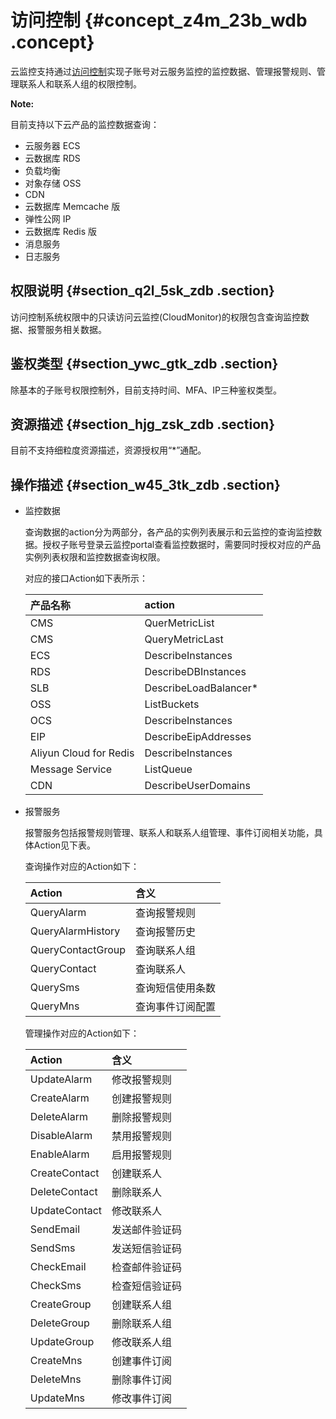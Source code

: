 # 访问控制 {#concept_z4m_23b_wdb .concept}

云监控支持通过[访问控制](https://ram.console.aliyun.com/?spm=a2c4g.11186623.2.4.yZVEW2#/)实现子账号对云服务监控的监控数据、管理报警规则、管理联系人和联系人组的权限控制。

**Note:** 

目前支持以下云产品的监控数据查询：

-   云服务器 ECS
-   云数据库 RDS
-   负载均衡
-   对象存储 OSS
-   CDN
-   云数据库 Memcache 版
-   弹性公网 IP
-   云数据库 Redis 版
-   消息服务
-   日志服务

## 权限说明 {#section_q2l_5sk_zdb .section}

访问控制系统权限中的只读访问云监控\(CloudMonitor\)的权限包含查询监控数据、报警服务相关数据。

## 鉴权类型 {#section_ywc_gtk_zdb .section}

除基本的子账号权限控制外，目前支持时间、MFA、IP三种鉴权类型。

## 资源描述 {#section_hjg_zsk_zdb .section}

目前不支持细粒度资源描述，资源授权用“\*”通配。

## 操作描述 {#section_w45_3tk_zdb .section}

-   监控数据

    查询数据的action分为两部分，各产品的实例列表展示和云监控的查询监控数据。授权子账号登录云监控portal查看监控数据时，需要同时授权对应的产品实例列表权限和监控数据查询权限。

    对应的接口Action如下表所示：

    |产品名称|action|
    |:---|:-----|
    |CMS|QuerMetricList|
    |CMS|QueryMetricLast|
    |ECS|DescribeInstances|
    |RDS|DescribeDBInstances|
    |SLB|DescribeLoadBalancer\*|
    |OSS|ListBuckets|
    |OCS|DescribeInstances|
    |EIP|DescribeEipAddresses|
    |Aliyun Cloud for Redis|DescribeInstances|
    |Message Service|ListQueue|
    |CDN|DescribeUserDomains|


-   报警服务

    报警服务包括报警规则管理、联系人和联系人组管理、事件订阅相关功能，具体Action见下表。

    查询操作对应的Action如下：

    |Action|含义|
    |:-----|:-|
    |QueryAlarm|查询报警规则|
    |QueryAlarmHistory|查询报警历史|
    |QueryContactGroup|查询联系人组|
    |QueryContact|查询联系人|
    |QuerySms|查询短信使用条数|
    |QueryMns|查询事件订阅配置|

    管理操作对应的Action如下：

    |Action|含义|
    |:-----|:-|
    |UpdateAlarm|修改报警规则|
    |CreateAlarm|创建报警规则|
    |DeleteAlarm|删除报警规则|
    |DisableAlarm|禁用报警规则|
    |EnableAlarm|启用报警规则|
    |CreateContact|创建联系人|
    |DeleteContact|删除联系人|
    |UpdateContact|修改联系人|
    |SendEmail|发送邮件验证码|
    |SendSms|发送短信验证码|
    |CheckEmail|检查邮件验证码|
    |CheckSms|检查短信验证码|
    |CreateGroup|创建联系人组|
    |DeleteGroup|删除联系人组|
    |UpdateGroup|修改联系人组|
    |CreateMns|创建事件订阅|
    |DeleteMns|删除事件订阅|
    |UpdateMns|修改事件订阅|


